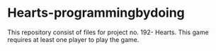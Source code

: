 # Hearts-programmingbydoing
This repository consist of files for project no. 192- Hearts.
This game requires at least one player to play the game.
